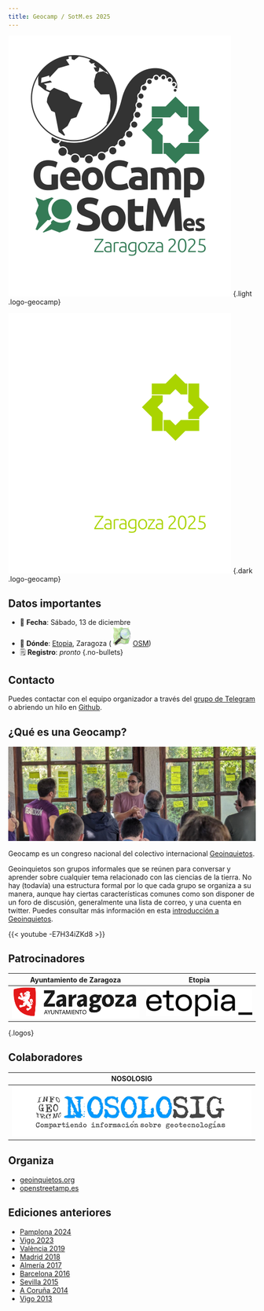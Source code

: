 ```yaml
---
title: Geocamp / SotM.es 2025 
---
```


<!-- Logos en tema claro y oscuro -->
![Logo Geocamp/SoTM](imgs/logo_geocamp_sotm_2025_web.svg)
{.light .logo-geocamp}

![Logo Geocamp/SoTM](imgs/logo_geocamp_sotm_2025_web_dark.svg)
{.dark .logo-geocamp}

## Datos importantes

* 📆 **Fecha**: Sábado, 13 de diciembre
* 📌 **Dónde**: [Etopia](https://www.zaragoza.es/sede/portal/etopia/), Zaragoza (![OSM Logo](imgs/osm_logo_icon.svg) [OSM](https://www.openstreetmap.org/way/252382404))
* 🗒 **Registro**: _pronto_
{.no-bullets}

## Contacto

Puedes contactar con el equipo organizador a través del [grupo de Telegram](https://t.me/+s-M8b2nxP2hmNjFk) o abriendo un hilo en [Github](https://github.com/geocamp-es/2025/discussions).

## ¿Qué es una Geocamp?

![Geocamp 2023](imgs/geocamp2023.jpg)

Geocamp es un congreso nacional del colectivo internacional [Geoinquietos](https://geoinquietos.org).

Geoinquietos son grupos informales que se reúnen para conversar y aprender sobre cualquier tema relacionado con las ciencias de la tierra. No hay (todavía) una estructura formal por lo que cada grupo se organiza a su manera, aunque hay ciertas características comunes como son disponer de un foro de discusión, generalmente una lista de correo, y una cuenta en twitter. Puedes consultar más información en esta [introducción a Geoinquietos](https://geoinquietosmadrid.github.io/geoinquietos-y-osgeoes/#/).

{{< youtube -E7H34iZKd8 >}}

## Patrocinadores

| Ayuntamiento de Zaragoza | Etopia |
| :--: | :--: |
| [![Ayuntamiento de Zaragoza](imgs/ayto_zaragoza.svg)](https://www.zaragoza.es/sede/) | [![Etopia](imgs/etopia.svg)](https://www.zaragoza.es/sede/portal/etopia/) |
{.logos}

## Colaboradores

| NOSOLOSIG|
| :--: |
|[![NOSOLOSIG](imgs/nosoloSIG.png)](https://nosolosig.com/)|

## Organiza

* [geoinquietos.org](https://geoinquietos.org)
* [openstreetamp.es](https://openstreetmap.es)


## Ediciones anteriores

* [Pamplona 2024](http://2024.geocamp.es/)
* [Vigo 2023](http://2023.geocamp.es/)
* [València 2019](http://2019.geocamp.es/)
* [Madrid 2018](http://2018.geocamp.es/)
* [Almería 2017](http://2017.geocamp.es/)
* [Barcelona 2016](http://2016.geocamp.es/)
* [Sevilla 2015](http://2015.geocamp.es/)
* [A Coruña 2014](http://2014.geocamp.es/)
* [Vigo 2013](http://2013.geocamp.es/)
